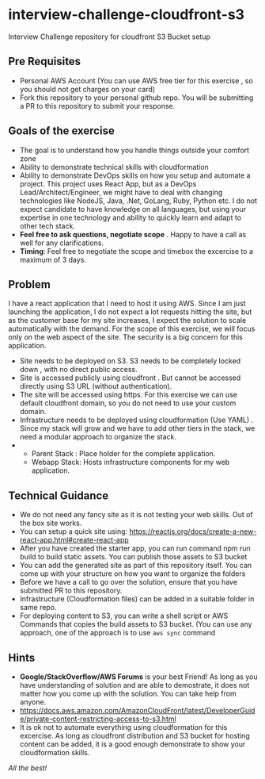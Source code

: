 # interview-challenge-cloudfront-s3
Interview Challenge repository for cloudfront S3 Bucket setup

## Pre Requisites
- Personal AWS Account (You can use AWS free tier for this exercise , so you should not get charges on your card)
- Fork this repository to your personal github repo.  You will be submitting a PR to this repository to submit your response.


## Goals of the exercise
- The goal is to understand how you handle things outside your comfort zone
- Ability to demonstrate technical skills with cloudformation
- Ability to demonstrate DevOps skills on how you setup and automate a project.   This project uses React App,   but as a DevOps Lead/Architect/Engineer,  we might have to deal with changing technologies like NodeJS, Java, .Net, GoLang, Ruby, Python etc.  I do not expect candidate to have knowledge on all languages,  but using your expertise in one technology and ability to quickly learn and adapt to other tech stack. 
- **Feel free to ask questions,  negotiate scope** .  Happy to have a call as well for any clarifications. 
- **Timing**:  Feel free to negotiate the scope and timebox the excercise to a maximum of 3 days.  

## Problem
I have a react application that I need to host it using AWS.   Since I am just launching the application,  I do not expect a lot requests hitting the site,  but as the customer base for my site increases,  I expect the solution to scale automatically with the demand.  For the scope of this exercise, we will focus only on the web aspect of the site.  The security is a big concern for this application. 

- Site needs to be deployed on S3.  S3 needs to be completely locked down , with no direct public access.
- Site is accessed publicly using cloudfront .  But cannot be accessed directly using S3 URL (without authentication). 
- The site will be accessed using https.  For this exercise we can use default cloudfront domain, so you do not need to use your custom domain.
- Infrastructure needs to be deployed using cloudformation (Use YAML) . Since my stack will grow and we have to add other tiers in the stack,  we need a modular approach to organize the stack. 
- - Parent Stack :  Place holder for the complete application.
  - Webapp Stack:  Hosts infrastructure components for my web application.  

## Technical Guidance
-	We do not need any fancy site as it is not testing your web skills.  Out of the box site works.
  - You can setup a quick site using:   https://reactjs.org/docs/create-a-new-react-app.html#create-react-app
  - After you have created the starter app,  you can run command  npm run build  to build static assets.  You can publish those assets to S3 bucket
  - You can add the generated site as part of this repository itself.  You can come up with your structure on how you want to organize the folders
-	Before we have a call to go over the solution,  ensure that you have submitted PR to this repository.
- Infrastructure (Cloudformation files) can be added in a suitable folder in same repo. 
- For deploying content to S3,  you can write a shell script or AWS Commands that copies the build assets to S3 bucket.  (You can use any approach,  one of the approach is to use ```aws sync``` command

## Hints
-	**Google/StackOverflow/AWS Forums** is your best Friend! As long as you have understanding of solution and are able to demostrate,  it does not matter how you come up with the solution. You can take help from anyone.
-	https://docs.aws.amazon.com/AmazonCloudFront/latest/DeveloperGuide/private-content-restricting-access-to-s3.html
- It is ok not to automate everything using cloudformation for this excercise. As long as cloudfront distribution and S3 bucket for hosting content can be added,  it is a good enough demonstrate to show your cloudformation skills.

*All the best!*



